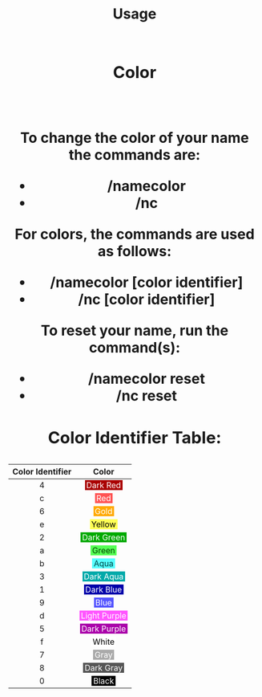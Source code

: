 <h1><center>Usage<center><h1>
<h3><center>Color</center></h3>
<br>

To change the color of your name the commands are:

 - /namecolor
 - /nc



For colors, the commands are used as follows:

 - /namecolor [color identifier]
 -  /nc [color identifier]

To reset your name, run the command(s):

 - /namecolor reset
 - /nc reset

<h3><center>Color Identifier Table:</center></h3>

| Color Identifier 	|                                            Color                                            	|
|:----------------:	|:-------------------------------------------------------------------------------------------:	|
|         4        	|   <span style="color: #ffffff; background-color: #aa0000; padding: 0 3px;">Dark Red</span>  	|
|         c        	|      <span style="color: #ffffff;background-color: #FF5555; padding: 0 3px;">Red</span>     	|
|         6        	|     <span style="color: #ffffff;background-color: #FFAA00; padding: 0 3px;">Gold</span>     	|
|         e        	|    <span style="color: #000000; background-color: #FFFF55; padding: 0 3px;">Yellow</span>   	|
|         2        	|  <span style="color: #ffffff; background-color: #00aa00; padding: 0 3px;">Dark Green</span> 	|
|         a        	|    <span style="color: #004400; background-color: #55ff55; padding: 0 3px;">Green</span>    	|
|         b        	|     <span style="color: #004444; background-color: #55ffff; padding: 0 3px;">Aqua</span>    	|
|         3        	|  <span style="color: #ffffff; background-color: #00aaaa; padding: 0 3px;">Dark Aqua</span>  	|
|         1        	|   <span style="color: #ffffff; background-color: #0000AA;padding: 0 3px;">Dark Blue</span>  	|
|         9        	|     <span style="color: #ffffff; background-color: #5555ff;padding: 0 3px;">Blue</span>     	|
|         d        	| <span style="color: #ffffff; background-color: #ff55ff;padding: 0 3px;">Light Purple</span> 	|
|         5        	|  <span style="color: #ffffff; background-color: #aa00aa;padding: 0 3px;">Dark Purple</span> 	|
|         f        	|    <span style="color: #000000; background-color: #ffffff; padding: 0 3px;">White</span>    	|
|         7        	|     <span style="color: #ffffff; background-color: #aaaaaa;padding: 0 3px;">Gray</span>     	|
|         8        	|   <span style="color: #ffffff; background-color: #555555;padding: 0 3px;">Dark Gray</span>  	|
|         0        	|    <span style="color: #ffffff; background-color: #000000; padding: 0 3px;">Black</span>    	|

